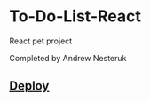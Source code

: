 # To-Do-List-React
React pet project

Completed by Andrew Nesteruk

## [Deploy](https://4ndresha.github.io/To-do-List-React/)
